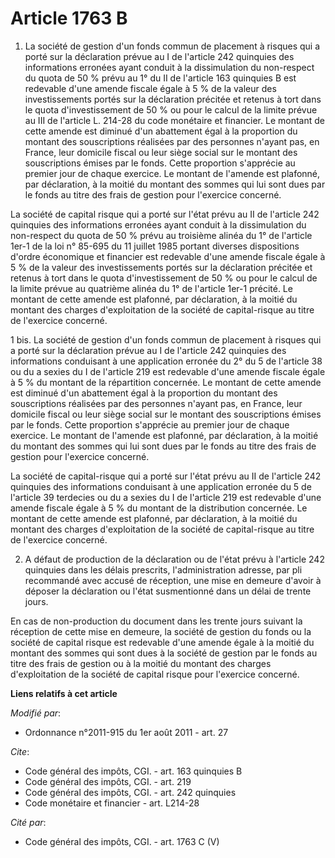 # Article 1763 B

1. La société de gestion d'un fonds commun de placement à risques qui a porté sur la déclaration prévue au I de l'article 242
quinquies des informations erronées ayant conduit à la dissimulation du non-respect du quota de 50 % prévu au 1° du II de
l'article 163 quinquies B est redevable d'une amende fiscale égale à 5 % de la valeur des investissements portés sur la
déclaration précitée et retenus à tort dans le quota d'investissement de 50 % ou pour le calcul de la limite prévue au III de
l'article L. 214-28 du code monétaire et financier. Le montant de cette amende est diminué d'un abattement égal à la
proportion du montant des souscriptions réalisées par des personnes n'ayant pas, en France, leur domicile fiscal ou leur
siège social sur le montant des souscriptions émises par le fonds. Cette proportion s'apprécie au premier jour de chaque
exercice. Le montant de l'amende est plafonné, par déclaration, à la moitié du montant des sommes qui lui sont dues par le
fonds au titre des frais de gestion pour l'exercice concerné. 

La société de capital risque qui a porté sur l'état prévu au II de l'article 242 quinquies des informations erronées ayant
conduit à la dissimulation du non-respect du quota de 50 % prévu au troisième alinéa du 1° de l'article 1er-1 de la loi n°
85-695 du 11 juillet 1985 portant diverses dispositions d'ordre économique et financier est redevable d'une amende fiscale
égale à 5 % de la valeur des investissements portés sur la déclaration précitée et retenus à tort dans le quota
d'investissement de 50 % ou pour le calcul de la limite prévue au quatrième alinéa du 1° de l'article 1er-1 précité. Le
montant de cette amende est plafonné, par déclaration, à la moitié du montant des charges d'exploitation de la société de
capital-risque au titre de l'exercice concerné. 

1 bis. La société de gestion d'un fonds commun de placement à risques qui a porté sur la déclaration prévue au I de l'article
242 quinquies des informations conduisant à une application erronée du 2° du 5 de l'article 38 ou du a sexies du I de
l'article 219 est redevable d'une amende fiscale égale à 5 % du montant de la répartition concernée. Le montant de cette
amende est diminué d'un abattement égal à la proportion du montant des souscriptions réalisées par des personnes n'ayant pas,
en France, leur domicile fiscal ou leur siège social sur le montant des souscriptions émises par le fonds. Cette proportion
s'apprécie au premier jour de chaque exercice. Le montant de l'amende est plafonné, par déclaration, à la moitié du montant
des sommes qui lui sont dues par le fonds au titre des frais de gestion pour l'exercice concerné. 

La société de capital-risque qui a porté sur l'état prévu au II de l'article 242 quinquies des informations conduisant à une
application erronée du 5 de l'article 39 terdecies ou du a sexies du I de l'article 219 est redevable d'une amende fiscale
égale à 5 % du montant de la distribution concernée. Le montant de cette amende est plafonné, par déclaration, à la moitié du
montant des charges d'exploitation de la société de capital-risque au titre de l'exercice concerné. 

2. A défaut de production de la déclaration ou de l'état prévu à l'article 242 quinquies dans les délais prescrits,
l'administration adresse, par pli recommandé avec accusé de réception, une mise en demeure d'avoir à déposer la déclaration
ou l'état susmentionné dans un délai de trente jours. 

En cas de non-production du document dans les trente jours suivant la réception de cette mise en demeure, la société de
gestion du fonds ou la société de capital risque est redevable d'une amende égale à la moitié du montant des sommes qui sont
dues à la société de gestion par le fonds au titre des frais de gestion ou à la moitié du montant des charges d'exploitation
de la société de capital risque pour l'exercice concerné.

**Liens relatifs à cet article**

_Modifié par_:

  - Ordonnance n°2011-915 du 1er août 2011 - art. 27

_Cite_:

  - Code général des impôts, CGI. - art. 163 quinquies B
  - Code général des impôts, CGI. - art. 219
  - Code général des impôts, CGI. - art. 242 quinquies
  - Code monétaire et financier - art. L214-28

_Cité par_:

  - Code général des impôts, CGI. - art. 1763 C (V)
